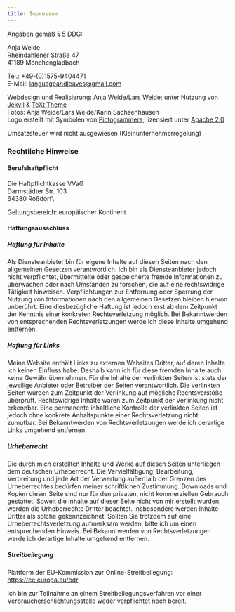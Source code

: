 ```yaml
---
title: Impressum
---
```

Angaben gemäß § 5 DDG:

Anja Weide\
Rheindahlener Straße 47\
41189 Mönchengladbach

Tel.: +49-(0)1575-9404471\
E-Mail: languageandleaves@gmail.com

Webdesign und Realisierung:  Anja Weide/Lars Weide; unter Nutzung von [Jekyll](http://jekyllrb.com/) & [TeXt Theme](https://github.com/kitian616/jekyll-TeXt-theme)\
Fotos: Anja Weide/Lars Weide/Karin Sachsenhausen\
Logo erstellt mit Symbolen von [Pictogrammers](https://pictogrammers.com/); lizensiert unter [Apache 2.0](https://pictogrammers.com/docs/general/license/)

Umsatzsteuer wird nicht ausgewiesen (Kleinunternehmerregelung)


### Rechtliche Hinweise

#### Berufshaftpflicht

Die Haftpflichtkasse VVaG\
Darmstädter Str. 103\
64380 Roßdorf\

Geltungsbereich: europäischer Kontinent

#### Haftungsausschluss

##### Haftung für Inhalte

Als Diensteanbieter bin für eigene Inhalte auf diesen Seiten nach den allgemeinen Gesetzen verantwortlich.
Ich bin als Diensteanbieter jedoch nicht verpflichtet, übermittelte oder gespeicherte fremde Informationen zu überwachen oder nach Umständen zu forschen, die auf eine rechtswidrige Tätigkeit hinweisen. Verpflichtungen zur Entfernung oder Sperrung der Nutzung von Informationen nach den allgemeinen Gesetzen bleiben hiervon unberührt. Eine diesbezügliche Haftung ist jedoch erst ab dem Zeitpunkt der Kenntnis einer konkreten Rechtsverletzung möglich. Bei Bekanntwerden von entsprechenden Rechtsverletzungen werde ich diese Inhalte umgehend entfernen.

##### Haftung für Links

Meine Website enthält Links zu externen Websites Dritter, auf deren Inhalte ich keinen Einfluss habe. Deshalb kann ich für diese fremden Inhalte auch keine Gewähr übernehmen. Für die Inhalte der verlinkten Seiten ist stets der jeweilige Anbieter oder Betreiber der Seiten verantwortlich. Die verlinkten Seiten wurden zum Zeitpunkt der Verlinkung auf mögliche Rechtsverstöße überprüft. Rechtswidrige Inhalte waren zum Zeitpunkt der Verlinkung nicht erkennbar. Eine permanente inhaltliche Kontrolle der verlinkten Seiten ist jedoch ohne konkrete Anhaltspunkte einer Rechtsverletzung nicht zumutbar. Bei Bekanntwerden von Rechtsverletzungen werde ich derartige Links umgehend entfernen.

##### Urheberrecht

Die durch mich erstellten Inhalte und Werke auf diesen Seiten unterliegen dem deutschen Urheberrecht. Die Vervielfältigung, Bearbeitung, Verbreitung und jede Art der Verwertung außerhalb der Grenzen des Urheberrechtes bedürfen meiner schriftlichen Zustimmung. Downloads und Kopien dieser Seite sind nur für den privaten, nicht kommerziellen Gebrauch gestattet.
Soweit die Inhalte auf dieser Seite nicht von mir erstellt wurden, werden die Urheberrechte Dritter beachtet. Insbesondere werden Inhalte Dritter als solche gekennzeichnet. Sollten Sie trotzdem auf eine Urheberrechtsverletzung aufmerksam werden, bitte ich um einen entsprechenden Hinweis. Bei Bekanntwerden von Rechtsverletzungen werde ich derartige Inhalte umgehend entfernen. 

##### Streitbeilegung

Plattform der EU-Kommission zur Online-Streitbeilegung: https://ec.europa.eu/odr

Ich bin zur Teilnahme an einem Streitbeilegungsverfahren vor einer Verbraucherschlichtungsstelle weder verpflichtet noch bereit.
